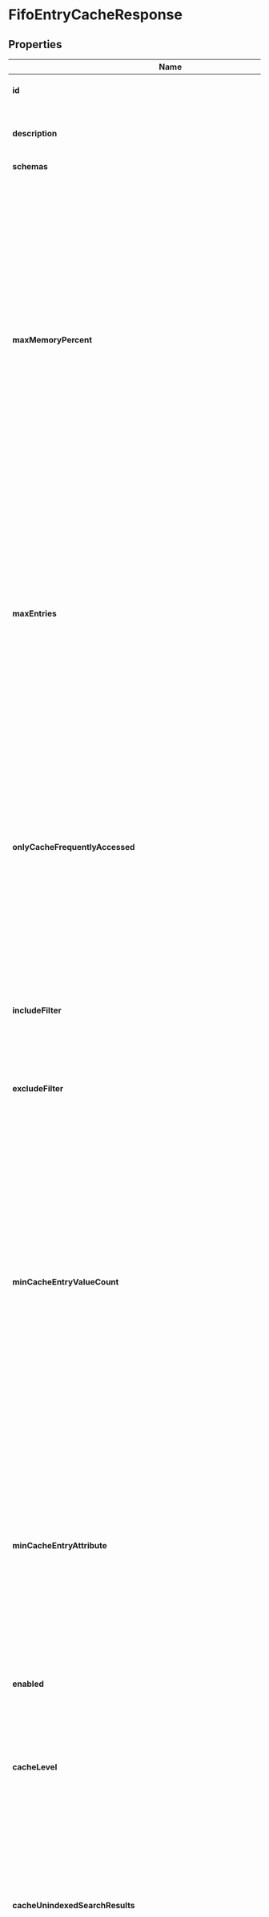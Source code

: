 

# FifoEntryCacheResponse


## Properties

| Name | Type | Description | Notes |
|------------ | ------------- | ------------- | -------------|
|**id** | **String** | Name of the Entry Cache |  |
|**description** | **String** | A description for this Entry Cache |  [optional] |
|**schemas** | **List&lt;EnumfifoEntryCacheSchemaUrn&gt;** |  |  |
|**maxMemoryPercent** | **Integer** | Specifies the maximum amount of memory, as a percentage of the total maximum JVM heap size, that this cache should occupy when full. If the amount of memory the cache is using is greater than this amount, then an attempt to put a new entry in the cache will be ignored and will cause the oldest entry to be purged. |  [optional] |
|**maxEntries** | **Integer** | Specifies the maximum number of entries that will be allowed in the cache. Once the cache reaches this size, then adding new entries will cause existing entries to be purged, starting with the oldest. |  [optional] |
|**onlyCacheFrequentlyAccessed** | **Boolean** | Specifies that the cache should only store entries which are accessed much more frequently than the average entry. The cache will observe attempts to place entries in the cache and compare an entry&#39;s accesses to the average entry&#39;s. |  [optional] |
|**includeFilter** | **List&lt;String&gt;** | The set of filters that define the entries that should be included in the cache. |  [optional] |
|**excludeFilter** | **List&lt;String&gt;** | The set of filters that define the entries that should be excluded from the cache. |  [optional] |
|**minCacheEntryValueCount** | **Integer** | Specifies the minimum number of attribute values (optionally across a specified subset of attributes as defined in the min-cache-entry-attributes property) for entries that should be held in the cache. Entries with fewer than this number of attribute values will be excluded from the cache. |  [optional] |
|**minCacheEntryAttribute** | **List&lt;String&gt;** | Specifies the names of the attribute types for which the min-cache-entry-value-count property should apply. If no attribute types are specified, then all user attributes will be examined. |  [optional] |
|**enabled** | **Boolean** | Indicates whether the Entry Cache is enabled. |  |
|**cacheLevel** | **Integer** | Specifies the cache level in the cache order if more than one instance of the cache is configured. |  |
|**cacheUnindexedSearchResults** | **Boolean** | Indicates whether the entry cache should be updated with entries that have been returned to the client during the course of processing an unindexed search. |  [optional] |
|**meta** | [**MetaMeta**](MetaMeta.md) |  |  [optional] |
|**urnColonPingidentityColonSchemasColonConfigurationColonMessagesColon20** | [**MetaUrnPingidentitySchemasConfigurationMessages20**](MetaUrnPingidentitySchemasConfigurationMessages20.md) |  |  [optional] |



